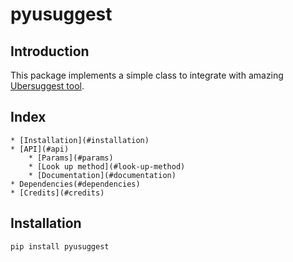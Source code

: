 # pyusuggest

## Introduction

This package implements a simple class to integrate with amazing [Ubersuggest tool](https://neilpatel.com/ubersuggest/).

## Index
    * [Installation](#installation)
    * [API](#api)
        * [Params](#params)
        * [Look up method](#look-up-method)
        * [Documentation](#documentation)
    * Dependencies(#dependencies)
    * [Credits](#credits)

## Installation

    pip install pyusuggest
